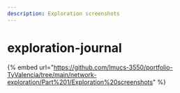 ```yaml
---
description: Exploration screenshots
---
```


# exploration-journal

{% embed url="https://github.com/lmucs-3550/portfolio-TyValencia/tree/main/network-exploration/Part%201/Exploration%20screenshots" %}
